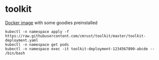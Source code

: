 # toolkit

[Docker image](https://hub.docker.com/r/cmrust/toolkit/) with some goodies preinstalled

```
kubectl -n namespace apply -f https://raw.githubusercontent.com/cmrust/toolkit/master/toolkit-deployment.yaml
kubectl -n namespace get pods
kubectl -n namespace exec -it toolkit-deployment-1234567890-abcde -- /bin/bash
```
